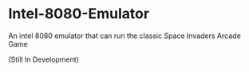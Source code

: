# Intel-8080-Emulator
An intel 8080 emulator that can run the classic Space Invaders Arcade Game

(Still In Development)
